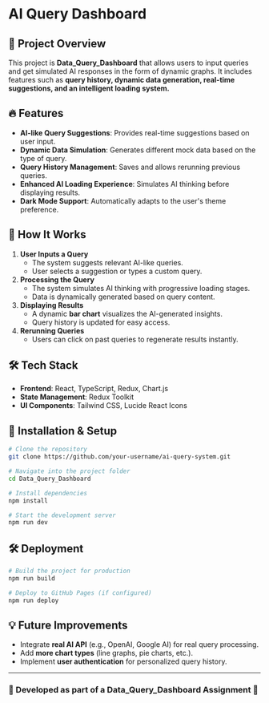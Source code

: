 # AI Query Dashboard

## 🚀 Project Overview
This project is **Data_Query_Dashboard** that allows users to input queries and get simulated AI responses in the form of dynamic graphs. It includes features such as **query history, dynamic data generation, real-time suggestions, and an intelligent loading system.**

## 🔥 Features
- **AI-like Query Suggestions**: Provides real-time suggestions based on user input.
- **Dynamic Data Simulation**: Generates different mock data based on the type of query.
- **Query History Management**: Saves and allows rerunning previous queries.
- **Enhanced AI Loading Experience**: Simulates AI thinking before displaying results.
- **Dark Mode Support**: Automatically adapts to the user's theme preference.

## 🎯 How It Works
1. **User Inputs a Query**
   - The system suggests relevant AI-like queries.
   - User selects a suggestion or types a custom query.
2. **Processing the Query**
   - The system simulates AI thinking with progressive loading stages.
   - Data is dynamically generated based on query content.
3. **Displaying Results**
   - A dynamic **bar chart** visualizes the AI-generated insights.
   - Query history is updated for easy access.
4. **Rerunning Queries**
   - Users can click on past queries to regenerate results instantly.

## 🛠️ Tech Stack
- **Frontend**: React, TypeScript, Redux, Chart.js
- **State Management**: Redux Toolkit
- **UI Components**: Tailwind CSS, Lucide React Icons

## 🚀 Installation & Setup
```bash
# Clone the repository
git clone https://github.com/your-username/ai-query-system.git

# Navigate into the project folder
cd Data_Query_Dashboard

# Install dependencies
npm install

# Start the development server
npm run dev
```

## 🛠️ Deployment
```bash
# Build the project for production
npm run build

# Deploy to GitHub Pages (if configured)
npm run deploy
```

## 💡 Future Improvements
- Integrate **real AI API** (e.g., OpenAI, Google AI) for real query processing.
- Add **more chart types** (line graphs, pie charts, etc.).
- Implement **user authentication** for personalized query history.

---
### 🎯 Developed as part of a Data_Query_Dashboard Assignment 🚀
